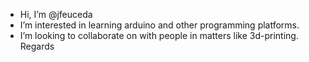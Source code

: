 - Hi, I’m @jfeuceda
- I’m interested in learning arduino and other programming platforms.
- I’m looking to collaborate on with people in matters like 3d-printing.
Regards
<!---
jfeuceda/jfeuceda is a ✨ special ✨ repository because its `README.md` (this file) appears on your GitHub profile.
You can click the Preview link to take a look at your changes.
--->
